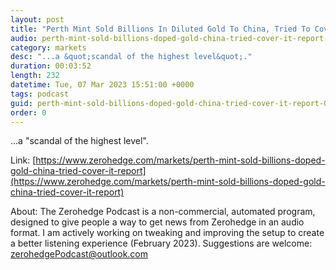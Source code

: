 ```yaml
---
layout: post
title: "Perth Mint Sold Billions In Diluted Gold To China, Tried To Cover It Up; Report"
audio: perth-mint-sold-billions-doped-gold-china-tried-cover-it-report-0
category: markets
desc: "...a &quot;scandal of the highest level&quot;."
duration: 00:03:52
length: 232
datetime: Tue, 07 Mar 2023 15:51:00 +0000
tags: podcast
guid: perth-mint-sold-billions-doped-gold-china-tried-cover-it-report-0
order: 0
---
```

...a &quot;scandal of the highest level&quot;.

Link: [https://www.zerohedge.com/markets/perth-mint-sold-billions-doped-gold-china-tried-cover-it-report](https://www.zerohedge.com/markets/perth-mint-sold-billions-doped-gold-china-tried-cover-it-report)

About: The Zerohedge Podcast is a non-commercial, automated program, designed to give people a way to get news from Zerohedge in an audio format.  I am actively working on tweaking and improving the setup to create a better listening experience (February 2023).  Suggestions are welcome: [zerohedgePodcast@outlook.com](mailto:zerohedgePodcast@outlook.com)